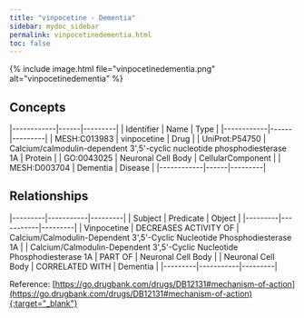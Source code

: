 ```yaml
---
title: "vinpocetine - Dementia"
sidebar: mydoc_sidebar
permalink: vinpocetinedementia.html
toc: false 
---
```


{% include image.html file="vinpocetinedementia.png" alt="vinpocetinedementia" %}

## Concepts

|------------|------|---------|
| Identifier | Name | Type    |
|------------|------|---------|
| MESH:C013983 | vinpocetine | Drug |
| UniProt:P54750 | Calcium/calmodulin-dependent 3',5'-cyclic nucleotide phosphodiesterase 1A | Protein |
| GO:0043025 | Neuronal Cell Body | CellularComponent |
| MESH:D003704 | Dementia | Disease |
|------------|------|---------|

## Relationships

|---------|-----------|---------|
| Subject | Predicate | Object  |
|---------|-----------|---------|
| Vinpocetine | DECREASES ACTIVITY OF | Calcium/Calmodulin-Dependent 3',5'-Cyclic Nucleotide Phosphodiesterase 1A |
| Calcium/Calmodulin-Dependent 3',5'-Cyclic Nucleotide Phosphodiesterase 1A | PART OF | Neuronal Cell Body |
| Neuronal Cell Body | CORRELATED WITH | Dementia |
|---------|-----------|---------|

Reference: [https://go.drugbank.com/drugs/DB12131#mechanism-of-action](https://go.drugbank.com/drugs/DB12131#mechanism-of-action){:target="_blank"}